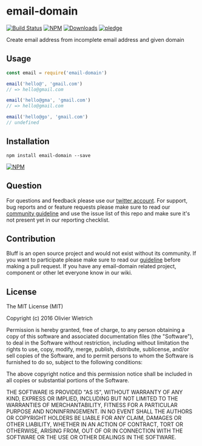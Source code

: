 # email-domain

  [![Build Status](https://travis-ci.org/bredele/email-domain.svg?branch=master)](https://travis-ci.org/bredele/email-domain)
  [![NPM](https://img.shields.io/npm/v/email-domain.svg)](https://www.npmjs.com/package/email-domain)
  [![Downloads](https://img.shields.io/npm/dm/email-domain.svg)](http://npm-stat.com/charts.html?package=email-domain)
  [![pledge](https://bredele.github.io/contributing-guide/community-pledge.svg)](https://github.com/bredele/contributing-guide/blob/master/guidelines.md)

Create email address from incomplete email address and given domain

## Usage


```js
const email = require('email-domain')

email('hello@', 'gmail.com')
// => hello@gmail.com

email('hello@gma', 'gmail.com')
// => hello@gmail.com

email('hello@go', 'gmail.com')
// undefined 

```


## Installation

```shell
npm install email-domain --save
```

[![NPM](https://nodei.co/npm/email-domain.png)](https://nodei.co/npm/email-domain/)


## Question

For questions and feedback please use our [twitter account](https://twitter.com/bredeleca). For support, bug reports and or feature requests please make sure to read our
<a href="https://github.com/bredele/contributing-guide/blob/master/guidelines.md" target="_blank">community guideline</a> and use the issue list of this repo and make sure it's not present yet in our reporting checklist.

## Contribution

Bluff is an open source project and would not exist without its community. If you want to participate please make sure to read our <a href="https://github.com/bredele/contributing-guide/blob/master/guidelines.md" target="_blank">guideline</a> before making a pull request. If you have any email-domain related project, component or other let everyone know in our wiki.

## License

The MIT License (MIT)

Copyright (c) 2016 Olivier Wietrich

Permission is hereby granted, free of charge, to any person obtaining a copy
of this software and associated documentation files (the "Software"), to deal
in the Software without restriction, including without limitation the rights
to use, copy, modify, merge, publish, distribute, sublicense, and/or sell
copies of the Software, and to permit persons to whom the Software is
furnished to do so, subject to the following conditions:

The above copyright notice and this permission notice shall be included in all
copies or substantial portions of the Software.

THE SOFTWARE IS PROVIDED "AS IS", WITHOUT WARRANTY OF ANY KIND, EXPRESS OR
IMPLIED, INCLUDING BUT NOT LIMITED TO THE WARRANTIES OF MERCHANTABILITY,
FITNESS FOR A PARTICULAR PURPOSE AND NONINFRINGEMENT. IN NO EVENT SHALL THE
AUTHORS OR COPYRIGHT HOLDERS BE LIABLE FOR ANY CLAIM, DAMAGES OR OTHER
LIABILITY, WHETHER IN AN ACTION OF CONTRACT, TORT OR OTHERWISE, ARISING FROM,
OUT OF OR IN CONNECTION WITH THE SOFTWARE OR THE USE OR OTHER DEALINGS IN THE
SOFTWARE.

